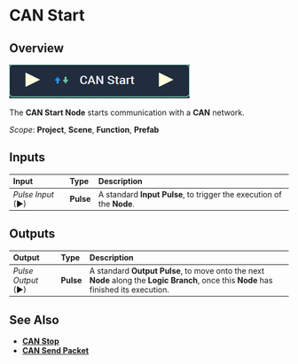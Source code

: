 # CAN Start

## Overview

![The CAN Start Node.](../../../.gitbook/assets/canstartnode.png)

The **CAN Start Node** starts communication with a **CAN** network.

*Scope*: **Project**, **Scene**, **Function**, **Prefab**

## Inputs

| Input | Type | Description |
| :--- | :--- | :--- |
| _Pulse Input_ \(►\) | **Pulse** | A standard **Input Pulse**, to trigger the execution of the **Node**. |

## Outputs

| Output | Type | Description |
| :--- | :--- | :--- |
| _Pulse Output_ \(►\) | **Pulse** | A standard **Output Pulse**, to move onto the next **Node** along the **Logic Branch**, once this **Node** has finished its execution. |

## See Also

* [**CAN Stop**](canstop.md)
* [**CAN Send Packet**](cansendpacket.md)


